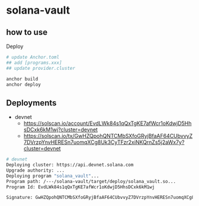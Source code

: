 # solana-vault

## how to use

Deploy

```bash
# update Anchor.toml
## add [programs.xxx]
## update provider.cluster

anchor build
anchor deploy
```

## Deployments

- devnet
  - <https://solscan.io/account/EvdLWk84s1qQxTgKE7afWcr1oKdwjD5HhsDCxk6kM1wj?cluster=devnet>
  - <https://solscan.io/tx/GwHZQpohQNTCMbSXfoGRyjBfaAF64CUbvvyZ7DVrzpYnvHERESn7uomqXCg8Uk3CyTFzr2xiNKQrnZs5j2aWx7y?cluster=devnet>

```bash
# devnet
Deploying cluster: https://api.devnet.solana.com
Upgrade authority: ...
Deploying program "solana_vault"...
Program path: /---/solana-vault/target/deploy/solana_vault.so...
Program Id: EvdLWk84s1qQxTgKE7afWcr1oKdwjD5HhsDCxk6kM1wj

Signature: GwHZQpohQNTCMbSXfoGRyjBfaAF64CUbvvyZ7DVrzpYnvHERESn7uomqXCg8Uk3CyTFzr2xiNKQrnZs5j2aWx7y
```

